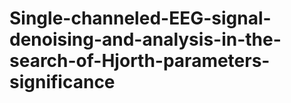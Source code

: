 # Single-channeled-EEG-signal-denoising-and-analysis-in-the-search-of-Hjorth-parameters-significance